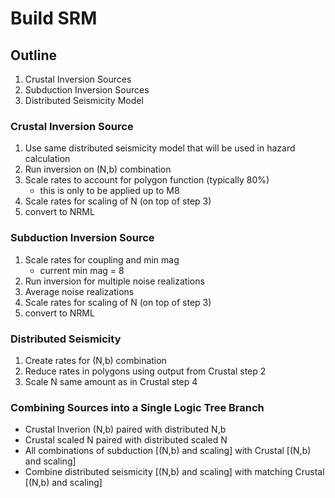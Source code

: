 # Build SRM

## Outline
1. Crustal Inversion Sources
2. Subduction Inversion Sources
3. Distributed Seismicity Model


### Crustal Inversion Source
1. Use same distributed seismicity model that will be used in hazard calculation
2. Run inversion on (N,b) combination
3. Scale rates to account for polygon function (typically 80%)
    - this is only to be applied up to M8
4. Scale rates for scaling of N (on top of step 3)
5. convert to NRML

### Subduction Inversion Source
1. Scale rates for coupling and min mag
    - current min mag = 8
2. Run inversion for multiple noise realizations
3. Average noise realizations
3. Scale rates for scaling of N (on top of step 3)
4. convert to NRML

### Distributed Seismicity
1. Create rates for (N,b) combination
2. Reduce rates in polygons using output from Crustal step 2
3. Scale N same amount as in Crustal step 4

### Combining Sources into a Single Logic Tree Branch
- Crustal Inverion (N,b) paired with distributed N,b
- Crustal scaled N paired with distributed scaled N
- All combinations of subduction [(N,b) and scaling] with Crustal [(N,b) and scaling]
- Combine distributed seismicity [(N,b) and scaling] with matching Crustal [(N,b) and scaling]